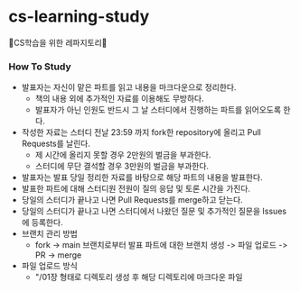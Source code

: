 # cs-learning-study
💠CS학습을 위한 레파지토리💠

### How To Study

- 발표자는 자신이 맡은 파트를 읽고 내용을 마크다운으로 정리한다.
    - 책의 내용 외에 추가적인 자료를 이용해도 무방하다.
    - 발표자가 아닌 인원도 반드시 그 날 스터디에서 진행하는 파트를 읽어오도록 한다.
- 작성한 자료는 스터디 전날 23:59 까지 fork한 repository에 올리고 Pull Requests를 날린다.
    - 제 시간에 올리지 못할 경우 2만원의 벌금을 부과한다.
    - 스터디에 무단 결석할 경우 3만원의 벌금을 부과한다.
- 발표자는 발표 당일 정리한 자료를 바탕으로 해당 파트의 내용을 발표한다.
- 발표한 파트에 대해 스터디원 전원이 질의 응답 및 토론 시간을 가진다.
- 당일의 스터디가 끝나고 나면 Pull Requests를 merge하고 닫는다.
- 당일의 스터디가 끝나고 나면 스터디에서 나왔던 질문 및 추가적인 질문을 Issues에 등록한다.
- 브랜치 관리 방법
    - fork -> main 브랜치로부터 발표 파트에 대한 브랜치 생성 -> 파일 업로드 -> PR -> merge
- 파일 업로드 방식
    - "/01장 형태로 디렉토리 생성 후 해당 디렉토리에 마크다운 파일
